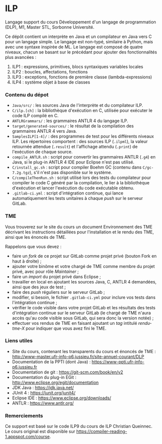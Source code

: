 # ILP

Langage support du cours Développement d'un langage de programmation (DLP), M1, Master STL, Sorbonne Université.

Ce dépôt contient un interprète en Java et un compilateur en Java vers C pour un langage simple.
Le langage est non-typé, similaire à Python, mais avec une syntaxe inspirée de ML.
Le langage est composé de quatre niveaux, chacun se basant sur le précédant pour ajouter des fonctionnalités plus avancées :
1. ILP1 : expressions, primitives, blocs syntaxiques variables locales
2. ILP2 : boucles, affectations, fonctions
3. ILP3 : exceptions, fonctions de première classe (lambda-expressions)
4. ILP4 : système objet à base de classes


### Contenu du dépot

- `Java/src/` : les sources Java de l'interprète et du compilateur ILP.
- `C/ilp.[ch]` : la bibliothèque d'exécution en C, utilisée pour exécuter le code ILP compilé en C.
- `ANTLRGrammars/` : les grammaires ANTLR 4 du langage ILP.
- `target/generated-sources/` : le résultat de la compilation des grammaires ANTLR 4 vers Java.
- `SamplesILP[1-4]/` : des programmes de test pour les différents niveaux ILP. Les répertoires comportent : des sources ILP (`.ilpml`), la valeur retournée attendue (`.result`) et l'affichage attendu (`.print`) de l'exécution de chaque source.
- `compile_ANTLR.sh` : script pour convertir les grammaires ANTLR (`.g4`) en Java, si le plug-in ANTLR 4 IDE pour Eclipse n'est pas utilisé.
- `C/install_gc.sh` : script pour compiler Boehm GC (contenu dans `C/gc-7.2g.tgz`), s'il n'est pas disponible sur le système.
- `C/compileThenRun.sh` : script utilisé lors des tests du compilateur pour compiler le code C généré par la compilation, le lier à la bibliothèque d'exécution et lancer l'exécution du code exécutable obtenu.
- `.gitlab-ci.yml` : script d'intégration continue, qui lance automatiquement les tests unitaires à chaque _push_ sur le serveur GitLab.


### TME

Vous trouverez sur le site du cours un document Environnement des TME décrivant les instructions détaillées pour l'installation et le rendu des TME, ainsi que les énoncés de TME.

Rappelons que vous devez :
- faire un _fork_ de ce projet sur GitLab comme projet privé (bouton Fork en haut à droite) ;
- ajouter votre binôme et votre chargé de TME comme membre du projet privé, avec pour rôle _Maintainer_ ;
- faire un _import_ du projet privé dans Eclipse ;
- travailler en local en ajoutant les sources Java, C, ANTLR 4 demandées, ainsi que des jeux de test ;
- faire des _push_ réguliers sur le serveur GitLab ;
- modifier, si besoin, le fichier `.gitlab-ci.yml` pour inclure vos tests dans l'intégration continue ;
- vérifier le code visible dans votre projet GitLab et les résultats des tests d'intégration continue sur le serveur GitLab (le chargé de TME n'aura accès qu'au code visible sous GitLab, qui sera donc la version notée) ;
- effectuer vos rendus de TME en faisant ajoutant un _tag_ intitulé _rendu-tme-X_ pour indiquer que vous avez fini le TME.




### Liens utiles

- Site du cours, contenant les transparents du cours et énoncés de TME : <http://www-master.ufr-info-p6.jussieu.fr/site-annuel-courant/DLP>
- Documentation de la PPTI (dont Java) : <https://www-ppti.ufr-info-p6.jussieu.fr>
- Documentation de git : <https://git-scm.com/book/en/v2>
- Documentation du plug-in EGit : <http://www.eclipse.org/egit/documentation>
- JDK Java : <https://jdk.java.net/>
- JUnit 4 : <https://junit.org/junit4/>
- Eclipse IDE : <https://www.eclipse.org/downloads/>
- ANTLR : <https://www.antlr.org/>


### Remerciements

Ce support est basé sur le code ILP9 du cours de ILP Christian Queinnec.
Le cours original est disponible sur <https://compiler-reading-1.appspot.com/course>.
